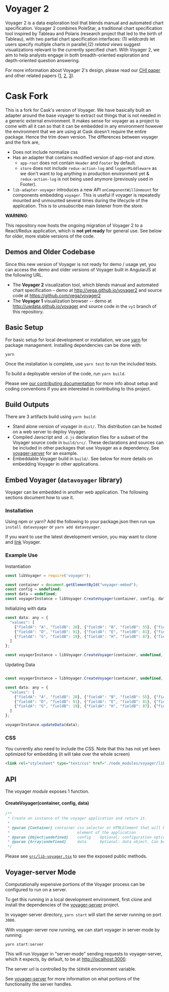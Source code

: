 # Voyager 2

Voyager 2 is a data exploration tool that blends manual and automated chart specification. Voyager 2 combines PoleStar, a traditional chart specification tool inspired by Tableau and Polaris (research project that led to the birth of Tableau), with two partial chart specification interfaces: (1) *wildcards* let users specify multiple charts in parallel,(2) *related views* suggest visualizations relevant to the currently specified chart.  With Voyager 2, we aim to  help analysts engage in both breadth-oriented exploration and depth-oriented question answering.

For more information about Voyager 2's design, please read our [CHI paper](http://idl.cs.washington.edu/papers/voyager2) and other related papers ([1](http://idl.cs.washington.edu/papers/compassql/), [2](http://idl.cs.washington.edu/papers/voyager/), [3](http://idl.cs.washington.edu/papers/vega-lite/)).

# Cask Fork

This is a fork for Cask's version of Voyager. We have basically built an adapter around the base voyager to extract out things that is not needed in a generic external environment. It makes sense for voyager as a project to come with all it can so that it can be embedded in any environment however the environment that we are using at Cask doesn't require the entire package. Hence the trim down version. The differences between voyager and the fork are,

- Does not include normalize css
- Has an adapter that contains modified version of app-root and store.
  - `app-root` does not contain `Header` and `Footer` by default.
  - `store` does not include `redux-action-log` and `loggerMiddleware` as we don't want to log anything in production environment yet & `redux-action-log` is not being used anymore (previously used in Footer).
- `lib-adapter-voyager` introduces a new API `onComponentWillUnmount` for components embedding `voyager`. This is useful if voyager is repeatedly mounted and unmounted several times during the lifecycle of the application. This is to unsubscribe main listener from the store.

**WARNING**:

This repository now hosts the ongoing migration of Voyager 2 to a React/Redux application, which is **not yet ready** for general use. See below for older, more stable versions of the code.

## Demos and Older Codebase

Since this new version of Voyager is not ready for demo / usage yet, you can access the demo and older versions of Voyager built in AngularJS at the following URL.

- The __Voyager 2__ visualization tool, which blends manual and automated chart specification – demo at http://vega.github.io/voyager2 and source code at https://github.com/vega/voyager2
- The __Voyager 1__ visualization browser -- demo at http://uwdata.github.io/voyager and source code in the `vy1` branch of this repository.

## Basic Setup

For basic setup for local development or installation, we use [yarn](https://yarnpkg.com/en/) for package management. Installing dependencies can be done with:

```
yarn
```

Once the installation is complete, use `yarn test` to run the included tests.

To build a deployable version of the code, run `yarn build`.

Please see [our contributing documentation](.github/CONTRIBUTING.md) for more info about setup and coding conventions if you are interested in contributing to this project.

## Build Outputs

There are 3 artifacts build using `yarn build`:

* Stand alone version of voyager in `dist/`. This distribution can be hosted on a web server to deploy Voyager.
* Compiled Javscript and `.d.js` declaration files for a subset of the Voyager source code in `build/src/`. These declarations and sources can be included in other packages that use Voyager as a dependency. See [voyager-server](https://github.com/vega/voyager-server) for an example.
* Embeddable Voyager build in `build/`. See below for more details on embedding Voyager in other applications.

## Embed Voyager (`datavoyager` library)

Voyager can be embedded in another web application. The following sections document how to use it.

### Installation

Using npm or yarn? Add the following to your package.json then run `npm install datavoyager` or `yarn add datavoyager`.

If you want to use the latest development version, you may want to clone and [link](https://docs.npmjs.com/cli/link) Voyager.

### Example Use

Instantiation

```js
const libVoyager = require('voyager');

const container = document.getElementById("voyager-embed");
const config = undefined;
const data = undefined;
const voyagerInstance = libVoyager.CreateVoyager(container, config, data)
```

Initializing with data

```js
const data: any = {
  "values": [
    {"fieldA": "A", "fieldB": 28}, {"fieldA": "B", "fieldB": 55}, {"fieldA": "C", "fieldB": 43},
    {"fieldA": "D", "fieldB": 91}, {"fieldA": "E", "fieldB": 81}, {"fieldA": "F", "fieldB": 53},
    {"fieldA": "G", "fieldB": 19}, {"fieldA": "H", "fieldB": 87}, {"fieldA": "I", "fieldB": 52}
  ]
};

const voyagerInstance = libVoyager.CreateVoyager(container, undefined, data)
```

Updating Data

```js

const voyagerInstance = libVoyager.CreateVoyager(container, undefined, undefined)

const data: any = {
  "values": [
    {"fieldA": "A", "fieldB": 28}, {"fieldA": "B", "fieldB": 55}, {"fieldA": "C", "fieldB": 43},
    {"fieldA": "D", "fieldB": 91}, {"fieldA": "E", "fieldB": 81}, {"fieldA": "F", "fieldB": 53},
    {"fieldA": "G", "fieldB": 19}, {"fieldA": "H", "fieldB": 87}, {"fieldA": "I", "fieldB": 52}
  ]
};

voyagerInstance.updateData(data);
```

### CSS

You currently also need to include the CSS. Note that this has not yet been optimized for embedding (it will take over the whole screen)

```html
<link rel="stylesheet" type="text/css" href="./node_modules/voyager/lib/style.css">
```

## API

The voyager _module_ exposes 1 function.

#### CreateVoyager(container, config, data)

```js
/**
 * Create an instance of the voyager application and return it.
 *
 * @param {Container} container css selector or HTMLElement that will be the parent
 *                              element of the application
 * @param {Object|undefined}    config    Optional: configuration options
 * @param {Array|undefined}     data      Optional: data object. Can be a string or an array of objects.
 */
```

Please see [`src/lib-voyager.tsx`](src/lib-voyager.tsx) to see the exposed public methods.

## Voyager-server Mode

Computationally expensive portions of the Voyager process can be configured to run on a server.

To get this running in a local development environment, first clone and install the dependencies of the [voyager-server](https://github.com/vega/voyager-server) project.

In voyager-server directory, `yarn start` will start the server running on port `3000`.

With voyager-server now running, we can start voyager in server mode by running:

```
yarn start:server
```

This will run Voyager in "server-mode" sending requests to voyager-server, which it expects, by default, to be at [http://localhost:3000](http://localhost:3000).

The server url is controlled by the `SERVER` environment variable.

See [voyager-server](https://github.com/vega/voyager-server) for more information on what portions of the functionality the server handles.

